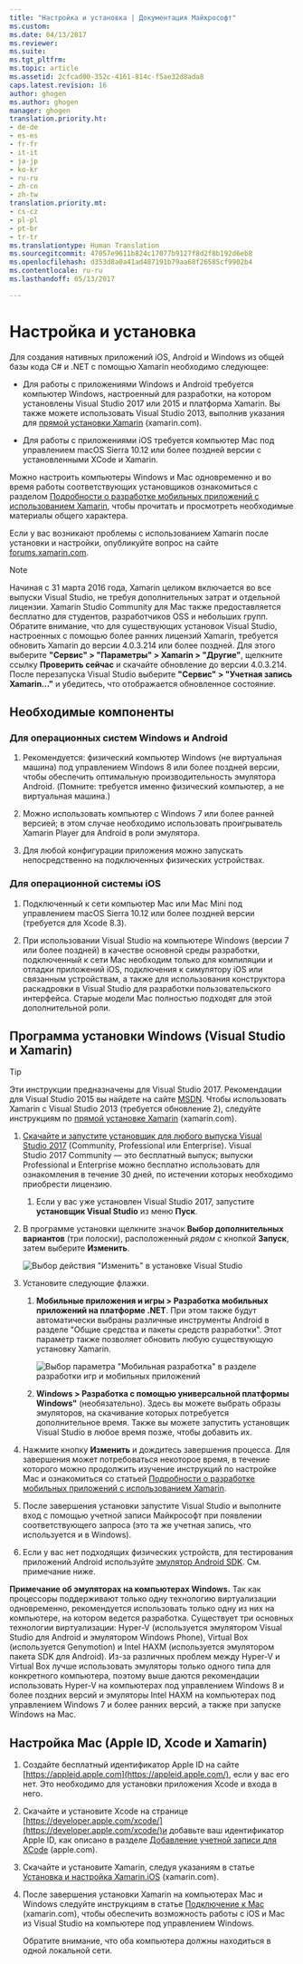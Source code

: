```yaml
---
title: "Настройка и установка | Документация Майкрософт"
ms.custom: 
ms.date: 04/13/2017
ms.reviewer: 
ms.suite: 
ms.tgt_pltfrm: 
ms.topic: article
ms.assetid: 2cfcad00-352c-4161-814c-f5ae32d8ada8
caps.latest.revision: 16
author: ghogen
ms.author: ghogen
manager: ghogen
translation.priority.ht:
- de-de
- es-es
- fr-fr
- it-it
- ja-jp
- ko-kr
- ru-ru
- zh-cn
- zh-tw
translation.priority.mt:
- cs-cz
- pl-pl
- pt-br
- tr-tr
ms.translationtype: Human Translation
ms.sourcegitcommit: 47057e9611b824c17077b9127f8d2f8b192d6eb8
ms.openlocfilehash: d353d8a0a41ad487191b79aa68f26585cf9902b4
ms.contentlocale: ru-ru
ms.lasthandoff: 05/13/2017

---
```

# <a name="setup-and-install"></a>Настройка и установка
Для создания нативных приложений iOS, Android и Windows из общей базы кода C# и .NET с помощью Xamarin необходимо следующее:  
  
-   Для работы с приложениями Windows и Android требуется компьютер Windows, настроенный для разработки, на котором установлены Visual Studio 2017 или 2015 и платформа Xamarin. Вы также можете использовать Visual Studio 2013, выполнив указания для [прямой установки Xamarin](https://developer.xamarin.com/guides/cross-platform/getting_started/requirements/#install) (xamarin.com). 
  
-   Для работы с приложениями iOS требуется компьютер Mac под управлением macOS Sierra 10.12 или более поздней версии с установленными XCode и Xamarin.  
  
 Можно настроить компьютеры Windows и Mac одновременно и во время работы соответствующих установщиков ознакомиться с разделом [Подробности о разработке мобильных приложений с использованием Xamarin](../cross-platform/learn-about-mobile-development-with-xamarin.md), чтобы прочитать и просмотреть необходимые материалы общего характера.  
 
Если у вас возникают проблемы с использованием Xamarin после установки и настройки, опубликуйте вопрос на сайте [forums.xamarin.com](http://forums.xamarin.com/).
  
> [!NOTE]
>  Начиная с 31 марта 2016 года, Xamarin целиком включается во все выпуски Visual Studio, не требуя дополнительных затрат и отдельной лицензии. Xamarin Studio Community для Mac также предоставляется бесплатно для студентов, разработчиков OSS и небольших групп. Обратите внимание, что для существующих установок Visual Studio, настроенных с помощью более ранних лицензий Xamarin, требуется обновить Xamarin до версии 4.0.3.214 или более поздней. Для этого выберите **"Сервис" > "Параметры" > Xamarin > "Другие"**, щелкните ссылку **Проверить сейчас** и скачайте обновление до версии 4.0.3.214. После перезапуска Visual Studio выберите **"Сервис" > "Учетная запись Xamarin..."** и убедитесь, что отображается обновленное состояние.  
  
##  <a name="prereq"></a> Необходимые компоненты  
  
###  <a name="for-targeting-windows-and-android"></a>Для операционных систем Windows и Android 
  
1.  Рекомендуется: физический компьютер Windows (не виртуальная машина) под управлением Windows 8 или более поздней версии, чтобы обеспечить оптимальную производительность эмулятора Android. (Помните: требуется именно физический компьютер, а не виртуальная машина.)  
  
2.  Можно использовать компьютер с Windows 7 или более ранней версией; в этом случае необходимо использовать проигрыватель Xamarin Player для Android в роли эмулятора. 
    
3. Для любой конфигурации приложения можно запускать непосредственно на подключенных физических устройствах.  
  
### <a name="for-targeting-ios"></a>Для операционной системы iOS  
  
1.  Подключенный к сети компьютер Mac или Mac Mini под управлением macOS Sierra 10.12 или более поздней версии (требуется для Xcode 8.3).  
  
2.  При использовании Visual Studio на компьютере Windows (версии 7 или более поздней) в качестве основной среды разработки, подключенный к сети Mac необходим только для компиляции и отладки приложений iOS, подключения к симулятору iOS или связанным устройствам, а также для использования конструктора раскадровки в Visual Studio для разработки пользовательского интерфейса. Старые модели Mac полностью подходят для этой дополнительной роли.  
  
##  <a name="windows"></a> Программа установки Windows (Visual Studio и Xamarin)  
  
> [!TIP]
>  Эти инструкции предназначены для Visual Studio 2017. Рекомендации для Visual Studio 2015 вы найдете на сайте [MSDN](https://msdn.microsoft.com/en-us/library/mt613162.aspx). Чтобы использовать Xamarin с Visual Studio 2013 (требуется обновление 2), следуйте инструкциям по [прямой установке Xamarin](https://developer.xamarin.com/guides/cross-platform/getting_started/requirements/#install) (xamarin.com).  
  
1.  [Скачайте и запустите установщик для любого выпуска Visual Studio 2017](https://www.visualstudio.com/downloads/) (Community, Professional или Enterprise). Visual Studio 2017 Community — это бесплатный выпуск; выпуски Professional и Enterprise можно бесплатно использовать для ознакомления в течение 30 дней, по истечении которых необходимо приобрести лицензию.  
  
    1.  Если у вас уже установлен Visual Studio 2017, запустите **установщик Visual Studio** из меню **Пуск**.
  
2.  В программе установки щелкните значок **Выбор дополнительных вариантов** (три полоски), расположенный _рядом с_ кнопкой **Запуск**, затем выберите **Изменить**.  
  
     ![Выбор действия "Изменить" в установке Visual Studio](../cross-platform/media/cross-plat-xamarin-setup-1a.png "Кросс-платформенная установка Xamarin 1")  
  
3.  Установите следующие флажки.  
  
    1.  **Мобильные приложения и игры > Разработка мобильных приложений на платформе .NET**. При этом также будут автоматически выбраны различные инструменты Android в разделе "Общие средства и пакеты средств разработки". Этот параметр также позволяет обновить любую существующую установку Xamarin.  
  
         ![Выбор параметра "Мобильная разработка" в разделе разработки игр и мобильных приложений](../cross-platform/media/cross-plat-xamarin-setup-2a.png "Кросс-платформенная установка Xamarin 2")  
  
    2. **Windows > Разработка с помощью универсальной платформы Windows"** (необязательно). Здесь вы можете выбрать образы эмуляторов, на скачивание которых потребуется дополнительное время. Также вы можете запустить установщик Visual Studio в любое время позже, чтобы добавить их. 
  
4.  Нажмите кнопку **Изменить** и дождитесь завершения процесса. Для завершения может потребоваться некоторое время, в течение которого можно продолжить изучение инструкций по настройке Mac и ознакомиться со статьей [Подробности о разработке мобильных приложений с использованием Xamarin](../cross-platform/learn-about-mobile-development-with-xamarin.md).  
  
5.  После завершения установки запустите Visual Studio и выполните вход с помощью учетной записи Майкрософт при появлении соответствующего запроса (это та же учетная запись, что используется и в Windows).  
      
6.  Если у вас нет подходящих физических устройств, для тестирования приложений Android используйте [эмулятор Android SDK](https://developer.xamarin.com/guides/android/deployment,_testing,_and_metrics/debug-on-emulator/android-sdk-emulator/). См. примечание ниже.  
  
 **Примечание об эмуляторах на компьютерах Windows.** Так как процессоры поддерживают только одну технологию виртуализации одновременно, рекомендуется использовать только одну из них на компьютере, на котором ведется разработка. Существует три основных технологии виртуализации: Hyper-V (используется эмулятором Visual Studio для Android и эмулятором Windows Phone), Virtual Box (используется Genymotion) и Intel HAXM (используется эмулятором пакета SDK для Android). Из-за различных проблем между Hyper-V и Virtual Box лучше использовать эмуляторы только одного типа для конкретного компьютера, поэтому выше даются рекомендации использовать Hyper-V на компьютерах под управлением Windows 8 и более поздних версий и эмуляторы Intel HAXM на компьютерах под управлением Windows 7 и более ранних версий, а также при запуске Windows на Mac.  
  
##  <a name="mac"></a> Настройка Mac (Apple ID, Xcode и Xamarin)  
  
1.  Создайте бесплатный идентификатор Apple ID на сайте [https://appleid.apple.com](https://appleid.apple.com/), если у вас его нет. Это необходимо для установки приложения Xcode и входа в него.  
  
2.  Скачайте и установите Xcode на странице  [https://developer.apple.com/xcode/](https://developer.apple.com/xcode/)и добавьте ваш идентификатор Apple ID, как описано в разделе [Добавление учетной записи для XCode](https://developer.apple.com/library/content/documentation/IDEs/Conceptual/AppStoreDistributionTutorial/AddingYourAccounttoXcode/AddingYourAccounttoXcode.html#//apple_ref/doc/uid/TP40013839-CH40-SW1) (apple.com).  
  
3.  Скачайте и установите Xamarin, следуя указаниям в статье [Установка и настройка Xamarin.iOS](http://developer.xamarin.com/guides/ios/getting_started/installation/mac/) (xamarin.com).  
  
4.  После завершения установки Xamarin на компьютерах Mac и Windows следуйте инструкциям в статье [Подключение к Mac](http://developer.xamarin.com/guides/ios/getting_started/installation/windows/xamarin-mac-agent/) (xamarin.com), чтобы обеспечить возможность работы с iOS и Mac из Visual Studio на компьютере под управлением Windows.  
  
     Обратите внимание, что оба компьютера должны находиться в одной локальной сети.
